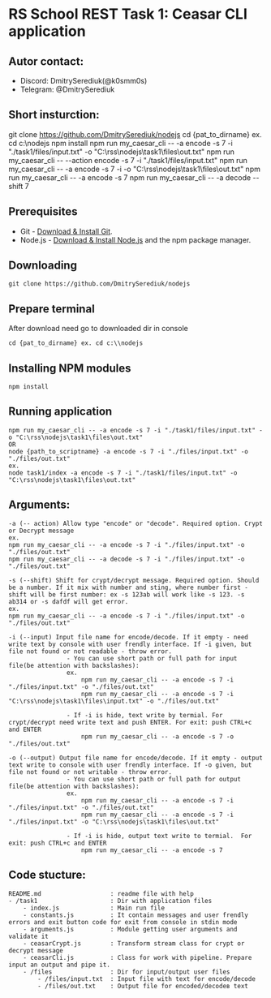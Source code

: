 # RS School REST Task 1: Ceasar CLI application

## Autor contact:
 - Discord:    DmitrySerediuk(@k0smm0s) 
 - Telegram:   @DmitrySerediuk

 ## Short insturction:
git clone https://github.com/DmitrySerediuk/nodejs
cd {pat_to_dirname} ex. cd c:\\nodejs
npm install 
npm run my_caesar_cli -- -a encode -s 7 -i "./task1/files/input.txt" -o "C:\rss\nodejs\task1\files\out.txt" 
npm run my_caesar_cli -- --action encode -s 7 -i "./task1/files/input.txt"
npm run my_caesar_cli -- -a encode -s 7 -i -o "C:\rss\nodejs\task1\files\out.txt" 
npm run my_caesar_cli -- -a encode -s 7
npm run my_caesar_cli -- -a decode --shift 7

## Prerequisites

- Git - [Download & Install Git](https://git-scm.com/downloads).
- Node.js - [Download & Install Node.js](https://nodejs.org/en/download/) and the npm package manager.

## Downloading

```
git clone https://github.com/DmitrySerediuk/nodejs
```

## Prepare terminal
After download need go to downloaded dir in console

```
cd {pat_to_dirname} ex. cd c:\\nodejs
```

## Installing NPM modules

```
npm install 
```

## Running application

```
npm run my_caesar_cli -- -a encode -s 7 -i "./task1/files/input.txt" -o "C:\rss\nodejs\task1\files\out.txt" 
OR
node {path_to_scriptname} -a encode -s 7 -i "./files/input.txt" -o "./files/out.txt"
ex.
node task1/index -a encode -s 7 -i "./task1/files/input.txt" -o "C:\rss\nodejs\task1\files\out.txt"
```

## Arguments:
```
-a (-- action) Allow type "encode" or "decode". Required option. Crypt or Decrypt message
ex.
npm run my_caesar_cli -- -a encode -s 7 -i "./files/input.txt" -o "./files/out.txt"
npm run my_caesar_cli -- -a decode -s 7 -i "./files/input.txt" -o "./files/out.txt" 
```

```
-s (--shift) Shift for crypt/decrypt message. Required option. Should be a number. If it mix with number and sting, where number first - shift will be first number: ex -s 123ab will work like -s 123. -s ab314 or -s dafdf will get error.
ex.
npm run my_caesar_cli -- -a encode -s 7 -i "./files/input.txt" -o "./files/out.txt"
```

```
-i (--input) Input file name for encode/decode. If it empty - need write text by console with user frendly interface. If -i given, but file not found or not readable - throw error.
                - You can use short path or full path for input file(be attention with backslashes):
                ex.
                    npm run my_caesar_cli -- -a encode -s 7 -i "./files/input.txt" -o "./files/out.txt"
                    npm run my_caesar_cli -- -a encode -s 7 -i "C:\rss\nodejs\task1\files\input.txt" -o "./files/out.txt"

                - If -i is hide, text write by termial. For crypt/decrypt need write text and push ENTER. For exit: push CTRL+с and ENTER
                    npm run my_caesar_cli -- -a encode -s 7 -o "./files/out.txt"
```

```
-o (--output) Output file name for encode/decode. If it empty - output text write to console with user frendly interface. If -o given, but file not found or not writable - throw error.
                - You can use short path or full path for output file(be attention with backslashes):
                ex.
                    npm run my_caesar_cli -- -a encode -s 7 -i "./files/input.txt" -o "./files/out.txt"
                    npm run my_caesar_cli -- -a encode -s 7 -i "./files/input.txt" -o "C:\rss\nodejs\task1\files\out.txt"

                - If -i is hide, output text write to termial.  For exit: push CTRL+с and ENTER
                    npm run my_caesar_cli -- -a encode -s 7
```

## Code stucture:
    README.md                   : readme file with help
    - /task1                    : Dir with application files
        - index.js              : Main run file
        - constants.js          : It contain messages and user frendly errors and exit button code for exit from console in stdin mode
        - arguments.js          : Module getting user arguments and validate it
        - ceasarCrypt.js        : Transform stream class for crypt or decrypt message
        - ceasarCli.js          : Class for work with pipeline. Prepare input an output and pipe it.
        - /files                : Dir for input/output user files
            - /files/input.txt  : Input file with text for encode/decode
            - /files/out.txt    : Output file for encoded/decodeв text 
    